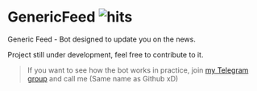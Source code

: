 # GenericFeed ![hits](https://hits.dwyl.com/Luska1331/hits.svg)
Generic Feed - Bot designed to update you on the news.

Project still under development, feel free to contribute to it.

> If you want to see how the bot works in practice, join [my Telegram group](https://t.me/LuskaHub) and call me (Same name as Github xD)

